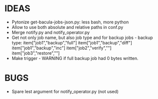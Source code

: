 IDEAS
=====

* Pytonize get-bacula-jobs-json.py: less bash, more python
* Allow to use both absolute and relative paths in conf.py
* Merge notify.py and notify_operator.py
* Get not only job name, but also job type and for backup jobs - backup type:
	item["job1","backup","full"]
	item["job1","backup","diff"]
	item["job1","backup","inc"]
	item["job2","verify",""]
	item["job3","restore",""]
* Make trigger - WARNING if full backup job had 0 bytes written.

BUGS
====

* Spare lest argument for notify_operator.py (not used)
